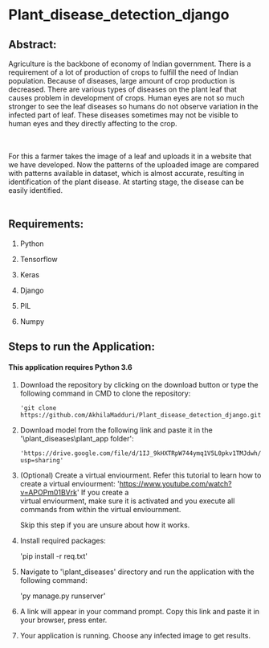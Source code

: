 # Plant_disease_detection_django

<h2> <b> Abstract: </b> </h2>

Agriculture is the backbone of economy of Indian government. There is a requirement of a lot of production of crops to fulfill the need of Indian population. Because of
diseases, large amount of crop production is decreased. There are various types of diseases on the plant leaf that causes problem in development of crops. Human eyes are not so much stronger to see the leaf diseases so humans do not observe variation in the infected part of leaf. These diseases sometimes may not be visible to human eyes and they directly affecting to the crop. 

<br></br>
For this a farmer takes the image of a leaf and uploads it in a website that we have developed. Now the patterns of the uploaded image are compared with patterns available in dataset, which is almost accurate, resulting in identification of the plant disease. At starting stage, the disease can be easily identified.
<br></br>
<h2><b> Requirements: </b></h2>

1. Python  

2. Tensorflow

3. Keras

4. Django 

5. PIL 

6. Numpy 

<h2><B> Steps to run the Application: </b></h2>
<h4> <b> This application requires Python 3.6 </b> </h4>

1. Download the repository by clicking on the download button or type the following command in CMD to clone the repository:

       'git clone https://github.com/AkhilaMadduri/Plant_disease_detection_django.git'

2. Download model from the following link and paste it in the '\plant_diseases\plant_app folder':

       'https://drive.google.com/file/d/1IJ_9kHXTRpW744ymq1V5L0pkv1TMJdwh/view?usp=sharing'

3. (Optional) Create a virtual enviourment. Refer this tutorial to learn how to create a virtual enviourment: 'https://www.youtube.com/watch?v=APOPm01BVrk' If you create a          
    virtual enviourment, make sure it is activated and you execute all commands from within the virtual enviournment. 

    Skip this step if you are unsure about how it works.
  
4. Install required packages:

    'pip install -r req.txt'

5. Navigate to '\plant_diseases' directory and run the application with the following command:

    'py manage.py runserver'

6. A link will appear in your command prompt. Copy this link and paste it in your browser, press enter.

7. Your application is running. Choose any infected image to get results.


